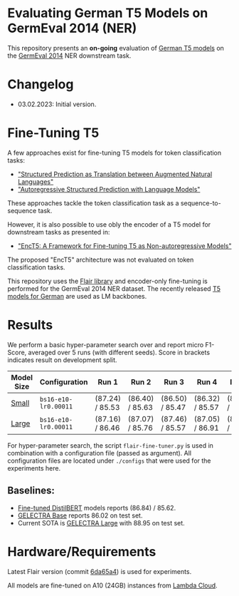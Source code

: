 # Evaluating German T5 Models on GermEval 2014 (NER)

This repository presents an **on-going** evaluation of [German T5 models](https://huggingface.co/GermanT5)
on the [GermEval 2014](https://sites.google.com/site/germeval2014ner/data) NER downstream task.

# Changelog

* 03.02.2023: Initial version.

# Fine-Tuning T5

A few approaches exist for fine-tuning T5 models for token classification tasks:

* ["Structured Prediction as Translation between Augmented Natural Languages"](https://arxiv.org/abs/2101.05779)
* ["Autoregressive Structured Prediction with Language Models"](https://arxiv.org/abs/2210.14698)

These approaches tackle the token classification task as a sequence-to-sequence task.

However, it is also possible to use obly the encoder of a T5 model for downstream tasks as presented in:

* ["EncT5: A Framework for Fine-tuning T5 as Non-autoregressive Models"](https://arxiv.org/abs/2110.08426)

The proposed "EncT5" architecture was not evaluated on token classification tasks.

This repository uses the [Flair library](https://github.com/flairNLP/flair) and encoder-only fine-tuning is performed
for the GermEval 2014 NER dataset. The recently released [T5 models for German](https://huggingface.co/GermanT5) are
used as LM backbones.

# Results

We perform a basic hyper-parameter search over and report micro F1-Score, averaged over 5 runs (with different seeds).
Score in brackets indicates result on development split.

| Model Size                                                                      | Configuration        | Run 1           | Run 2           | Run 3           | Run 4           | Run 5           | Avg.
| ------------------------------------------------------------------------------- | -------------------- | --------------- | --------------- | --------------- | --------------- | --------------- | ---------------
| [Small](https://huggingface.co/GermanT5/t5-efficient-gc4-all-german-small-el32) | `bs16-e10-lr0.00011` | (87.24) / 85.53 | (86.40) / 85.63 | (86.50) / 85.47 | (86.32) / 85.57 | (86.77) / 85.38 | (86.65) / 85.52
| [Large](https://huggingface.co/GermanT5/t5-efficient-gc4-all-german-large-nl36) | `bs16-e10-lr0.00011` | (87.16) / 86.46 | (87.07) / 85.76 | (87.46) / 85.57 | (87.05) / 86.91 | (87.15) / 86.11 | (87.18) / 86.16

For hyper-parameter search, the script `flair-fine-tuner.py` is used in combination with a configuration file (passed as argument).
All configuration files are located under `./configs` that were used for the experiments here.

## Baselines:

* [Fine-tuned DistilBERT](https://huggingface.co/dbmdz/flair-distilbert-ner-germeval14) models reports (86.84) / 85.62.
* [GELECTRA Base](https://aclanthology.org/2020.coling-main.598/) reports 86.02 on test set.
* Current SOTA is [GELECTRA Large](https://aclanthology.org/2020.coling-main.598/) with 88.95 on test set.

# Hardware/Requirements

Latest Flair version (commit [6da65a4](https://github.com/flairNLP/flair/tree/6da65a4f665bb333f639067bc5f868046880e63b)) is used for experiments.

All models are fine-tuned on A10 (24GB) instances from [Lambda Cloud](https://lambdalabs.com/service/gpu-cloud).
